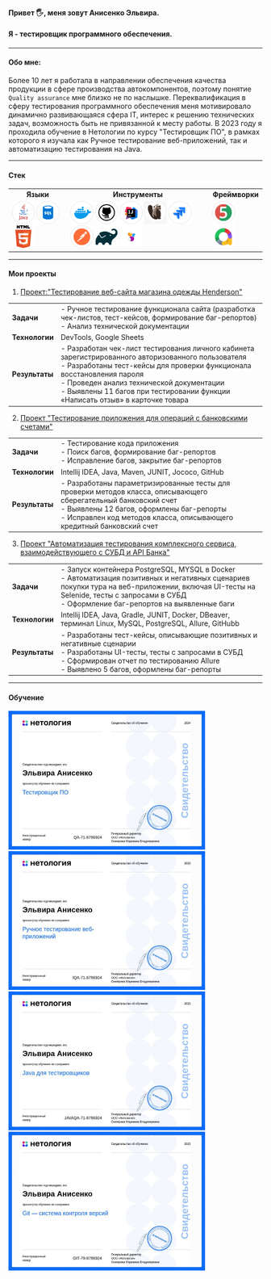 #### Привет 🖐, меня зовут Анисенко Эльвира. 
#### Я - тестировщик программного обеспечения.
***
#### Обо мне: 
Более 10 лет я работала  в направлении обеспечения качества продукции в сфере производства автокомпонентов, поэтому понятие `Quality assurance` мне близко не по наслышке. 
Переквалификация в сферу тестирования программного обеспечения меня мотивировало динамично развивающаяся сфера IT, интерес к решению технических задач, возможность быть не привязанной к месту работы. 
В 2023 году я проходила обучение в Нетологии по курсу "Тестировщик ПО", в рамках которого  я изучала как Ручное тестирование веб-приложений, так и автоматизацию тестирования на Java.
***
#### Стек

<table >
 <tr> <td > <div align="center"><b>Языки</b></div> </td> <td> <div align="center"><b>Инструменты<b/></div> </td> <td> <div align="center"><b>Фреймворки<b/></div> </td> </tr>
 <tr> <td> <div>   <img src="https://github.com/ElviraAnisenko/ElviraAnisenko/blob/main/icons/tools_Java_color.png" title="java" alt="java" width="45" height="45"/> 
<img src="https://github.com/ElviraAnisenko/ElviraAnisenko/blob/main/icons/tools_SQL_color.png" title="sql" alt="sql" width="45" height="45"/> <img src="https://github.com/ElviraAnisenko/ElviraAnisenko/blob/main/icons/html.png" title="html" alt="html" width="45" height="45"/> 
</div>  </td>  <td> <div> <img src="https://github.com/ElviraAnisenko/ElviraAnisenko/blob/main/icons/tools_Docker_color.png" title="Docker" alt="Docker" width="45" height="45"/> 
<img src="https://github.com/ElviraAnisenko/ElviraAnisenko/blob/main/icons/tools_GitHub_color.png" title="GitHub" alt="GitHub" width="45" height="45"/> 
<img src="https://github.com/ElviraAnisenko/ElviraAnisenko/blob/main/icons/tools_IntelliJ_IDEA_color.png" title="IDEA" alt="IDEA" width="45" height="45"/> 
<img src="https://github.com/ElviraAnisenko/ElviraAnisenko/blob/main/icons/1830380-middle.png" title="DBeaver" alt="DBeaver" width="45" height="45"/> 
<img src="https://github.com/ElviraAnisenko/ElviraAnisenko/blob/main/icons/tools_JIRA_color.png" title="JIRA" alt="JIRA" width="45" height="45"/> 
<img src="https://github.com/ElviraAnisenko/ElviraAnisenko/blob/main/icons/tools_Postman_color.png" title="Postman" alt="Postman" width="45" height="45"/> 
<img src="https://github.com/ElviraAnisenko/ElviraAnisenko/blob/main/icons/gradle-knowledge-graph-logo.png" title="qradle" alt="qradle" width="45" height="45"/> <img src="https://github.com/ElviraAnisenko/ElviraAnisenko/blob/main/icons/selenide%20(2).png" title="selenide" alt="selenide" width="45" height="45"/></div>  </td> 
 <td> <div> <img src="https://github.com/ElviraAnisenko/ElviraAnisenko/blob/main/icons/tools_JUnit_color.png" title="junit" alt="junit" width="45" height="45"/>
<img src="https://github.com/ElviraAnisenko/ElviraAnisenko/blob/main/icons/allure%20report.png" title="allure" alt="allure" width="45" height="45"/> 
</div>  </td> 
</tr>
</table>


***
#### Мои проекты

1. [Проект:"Тестирование веб-сайта магазина одежды Henderson"](https://drive.google.com/drive/folders/1RVRxNdNFSKICdKhsqP1nE55AWaaJP3RH)
<table >
<tr> <td > <div align="left"><b>Задачи</b></div> </td> <td> <div align="left">- Ручное тестирование функционала сайта (разработка чек-листов, тест-кейсов, формирование баг-репортов)</div> <div align="left">- Анализ технической документации</div></td> </tr>
 <tr> <td > <div align="left"><b>Технологии</b></div> </td> <td> <div align="left">DevTools, Google Sheets</div> </td> </tr>
<tr> <td > <div align="left"><b>Результаты</b></div> </td> <td> <div align="left">- Разработан чек-лист тестирования личного кабинета зарегистрированного авторизованного пользователя</div> <div align="left">- Разработаны тест-кейсы для проверки функционала восстановления пароля</div> <div align="left">- Проведен анализ технической документации</div> <div align="left">- Выявлены 11 багов при тестировании функции «Написать отзыв» в карточке товара</div></td> </tr>
</table>

2. [Проект "Тестирование приложения для операций с банковскими счетами"](https://github.com/ElviraAnisenko/CreditAccount)
<table >
<tr> <td > <div align="left"><b>Задачи</b></div> </td> <td> <div align="left">- Тестирование кода приложения</div> <div align="left">- Поиск багов, формирование баг-репортов </div><div align="left">- Исправление багов, закрытие баг-репортов </div></td> </tr>
 <tr> <td > <div align="left"><b>Технологии</b></div> </td> <td> <div align="left">Intellij IDEA, Java, Maven, JUNIT, Jococo, GitHub</div> </td> </tr>
<tr> <td > <div align="left"><b>Результаты</b></div> </td> <td> <div align="left">- Разработаны параметризированные тесты для проверки методов класса, описывающего сберегательный банковский счет </div> <div align="left">- Выявлены 12 багов, оформлены баг-репорты</div> <div align="left">- Исправлен код методов класса, описывающего кредитный банковский счет</div></td> </tr>
</table>

3. [Проект "Автоматизация тестирования комплексного сервиса, взаимодействующего с СУБД и API Банка"](https://github.com/ElviraAnisenko/Diplom_QA)
<table >
<tr> <td > <div align="left"><b>Задачи</b></div> </td> <td> <div align="left">- Запуск контейнера PostgreSQL, MYSQL в Docker</div> <div align="left">- Автоматизация позитивных и негативных сценариев покупки тура на веб-приложении, включая UI-тесты на Selenide, тесты с запросами в СУБД </div><div align="left">- Оформление баг-репортов на выявленные баги </div></td> </tr>
 <tr> <td > <div align="left"><b>Технологии</b></div> </td> <td> <div align="left">Intellij IDEA, Java, Gradle, JUNIT, Docker, DBeaver, терминал Linux, MySQL, PostgreSQL, Allure, GitHubb</div> </td> </tr>
<tr> <td > <div align="left"><b>Результаты</b></div> </td> <td> <div align="left">- Разработаны тест-кейсы, описывающие  позитивных и негативные сценарии </div><div align="left">- Разработаны UI-тесты, тесты с запросами в СУБД </div> <div align="left">- Сформирован отчет по тестированию Allure </div> <div align="left">- Выявлено 5 багов, оформлены баг-репорты</div></td> </tr>
</table>

***
#### Обучение
<div> <img src="https://github.com/ElviraAnisenko/ElviraAnisenko/blob/main/certificates/QA.jpg" title="Тестировщик ПО" alt="Тестировщик ПО" width="390" height="275"/>  <img src="https://github.com/ElviraAnisenko/ElviraAnisenko/blob/main/certificates/Manual%20testing.jpg" title="Ручное тестирование" alt="Ручное тестирование" width="390" height="275"/> </div> 
<div> <img src="https://github.com/ElviraAnisenko/ElviraAnisenko/blob/main/certificates/Java.jpg" title="Java" alt="Java" width="390" height="275"/>  <img src="https://github.com/ElviraAnisenko/ElviraAnisenko/blob/main/certificates/Git.jpg" title="Git" alt="Git" width="390" height="275"/> </div> 


 
